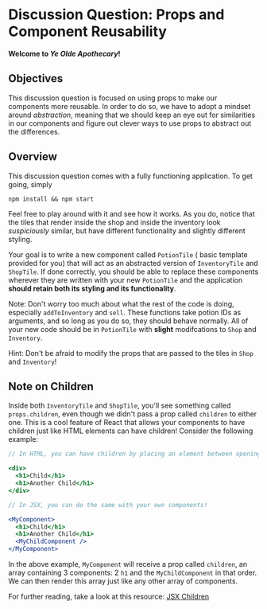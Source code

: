 # Discussion Question: Props and Component Reusability

**Welcome to *Ye Olde Apothecary*!**

## Objectives

This discussion question is focused on using props to make our components more reusable. In order to do so, we have to adopt a mindset around *abstraction*, meaning that we should keep an eye out for similarities in our components and figure out clever ways to use props to abstract out the differences.

## Overview

This discussion question comes with a fully functioning application. To get going, simply

`npm install && npm start`

Feel free to play around with it and see how it works. As you do, notice that the tiles that render inside the shop and inside the inventory look *suspiciously* similar, but have different functionality and slightly different styling.

Your goal is to write a new component called `PotionTile` ( basic template provided for you) that will act as an abstracted version of `InventoryTile` and `ShopTile`. If done correctly, you should be able to replace these components wherever they are written with your new `PotionTile` and the application **should retain both its styling and its functionality**. 

Note: Don't worry too much about what the rest of the code is doing, especially `addToInventory` and `sell`. These functions take potion IDs as arguments, and so long as you do so, they should behave normally. All of your new code should be in `PotionTile` with **slight** modifcations to `Shop` and `Inventory`. 

Hint: Don't be afraid to modify the props that are passed to the tiles in `Shop` and `Inventory`! 


## Note on Children

Inside both `InventoryTile` and `ShopTile`, you'll see something called `props.children`, even though we didn't pass a prop called `children` to either one. This is a cool feature of React that allows your components to have children just like HTML elements can have children! Consider the following example:

```jsx
// In HTML, you can have children by placing an element between opening in closing tags

<div>
  <h1>Child</h1> 
  <h1>Another Child</h1> 
</div>

// In JSX, you can do the same with your own components!

<MyComponent>
  <h1>Child</h1>
  <h1>Another Child</h1>
  <MyChildComponent />
</MyComponent>
``` 

In the above example, `MyComponent` will receive a prop called `children`, an array containing 3 components: 2 `h1` and the `MyChildComponent` in that order. We can then render this array just like any other array of components.

For further reading, take a look at this resource: [JSX Children](https://reactjs.org/docs/jsx-in-depth.html#children-in-jsx)
